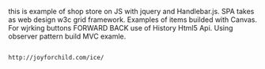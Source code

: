 this is example of shop store on JS with jquery and Handlebar.js. SPA takes as web design w3c grid framework. Examples of items builded 
with Canvas. For wjrking buttons FORWARD BACK use of History Html5 Api. Using observer pattern build MVC examle. 

                                                http://joyforchild.com/ice/

